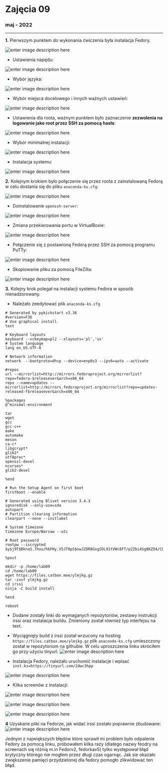 
# Zajęcia 09
### maj - 2022 
---
**1.** Pierwszym punktem do wykonania ćwiczenia była instalacja Fedory.

![enter image description here](https://github.com/InzynieriaOprogramowaniaAGH/MDO2022_S/blob/AW400107/INO/GCL02/AW400107/Lab09/instalacjaFedora.PNG?raw=true)

 - Ustawienia napędu:

![enter image description here](https://github.com/InzynieriaOprogramowaniaAGH/MDO2022_S/blob/AW400107/INO/GCL02/AW400107/Lab09/instalacjaFedora2.PNG?raw=true)

 - Wybór języka:

![enter image description here](https://github.com/InzynieriaOprogramowaniaAGH/MDO2022_S/blob/AW400107/INO/GCL02/AW400107/Lab09/instalacjaFedora3.PNG?raw=true)

 - Wybór miejsca docelowego i innych ważnych ustawień:

![enter image description here](https://github.com/InzynieriaOprogramowaniaAGH/MDO2022_S/blob/AW400107/INO/GCL02/AW400107/Lab09/instalacjaFedora4.PNG?raw=true)

 - Ustawienia dla roota, ważnym punktem było zaznaczenie **zezwolenia na logowanie jako root przez SSH za pomocą hasła**: 

![enter image description here](https://github.com/InzynieriaOprogramowaniaAGH/MDO2022_S/blob/AW400107/INO/GCL02/AW400107/Lab09/instalacjaFedora5.PNG?raw=true)

 - Wybór minimalnej instalacji:

![enter image description here](https://github.com/InzynieriaOprogramowaniaAGH/MDO2022_S/blob/AW400107/INO/GCL02/AW400107/Lab09/instalacjaFedora6.PNG?raw=true)

 - Instalacja systemu:

![enter image description here](https://github.com/InzynieriaOprogramowaniaAGH/MDO2022_S/blob/AW400107/INO/GCL02/AW400107/Lab09/instalacjaFedora7.PNG?raw=true)

**2.** Kolejnym krokiem było połączenie się przez roota z zainstalowaną Fedorą w celu dostania się do pliku `anaconda-ks.cfg`:

![enter image description here](https://github.com/InzynieriaOprogramowaniaAGH/MDO2022_S/blob/AW400107/INO/GCL02/AW400107/Lab09/8.PNG?raw=true)

 - Doinstalowanie `openssh-server`:

![enter image description here](https://github.com/InzynieriaOprogramowaniaAGH/MDO2022_S/blob/AW400107/INO/GCL02/AW400107/Lab09/9.PNG?raw=true)

 - Zmiana przekierowania portu w VirtualBoxie:

![enter image description here](https://github.com/InzynieriaOprogramowaniaAGH/MDO2022_S/blob/AW400107/INO/GCL02/AW400107/Lab09/10.PNG?raw=true)

 - Połączenie się z postawioną Fedorą przez SSH za pomocą programu PuTTy:
 
 ![enter image description here](https://github.com/InzynieriaOprogramowaniaAGH/MDO2022_S/blob/AW400107/INO/GCL02/AW400107/Lab09/11.PNG?raw=true)
 
 - Skopiowanie pliku za pomocą FileZilla: 
 
 ![enter image description here](https://github.com/InzynieriaOprogramowaniaAGH/MDO2022_S/blob/AW400107/INO/GCL02/AW400107/Lab09/12.PNG?raw=true)

**3.** Kolejny krok polegał na instalacji systemu Fedora w sposób nienadzorowany.

 - Należało zeedytować plik `anaconda-ks.cfg` 
 ````# Generated by Anaconda 36.16.2
# Generated by pykickstart v3.36
#version=F36
# Use graphical install
text

# Keyboard layouts
keyboard --vckeymap=pl2 --xlayouts='pl','us'
# System language
lang en_US.UTF-8

# Network information
network  --bootproto=dhcp --device=enp0s3 --ipv6=auto --activate

#repos
url --mirrorlist=http://mirrors.fedoraproject.org/mirrorlist?repo=fedora-$releasever&arch=x86_64
repo --name=updates --mirrorlist=http://mirrors.fedoraproject.org/mirrorlist?repo=updates-released-f$releasever&arch=x86_64

%packages
@^minimal-environment

tar
wget
gcc
gcc-c++
make
automake
meson
ca-c*
libgcrypt*
glib2*
utf8proc*
openssl-devel
ncurses*
glib2-devel

%end

# Run the Setup Agent on first boot
firstboot --enable

# Generated using Blivet version 3.4.3
ignoredisk --only-use=sda
autopart
# Partition clearing information
clearpart --none --initlabel

# System timezone
timezone Europe/Warsaw --utc

# Root password
rootpw --iscrypted $y$j9T$BknaS.7hou/hbFHy.V5JT0pS$nwJZDR8GxgSOL91tVWc8FT/p2Zbi4Sg8KZO4/COz.Y0

%post

mkdir -p /home/lab09
cd /home/lab09
wget https://files.catbox.moe/ylmjkg.gz
tar -zxvf ylmjkg.gz
cd irssi
ninja -C build install
  
%end
  
reboot
````

 - Dodane zostały linki do wymaganych repozytoriów, zestawy instrukcji irssi oraz instalacja buildu. Zmieniony został również typ interfejsu na text.
 
 
 - Wyciągnięty build z irssi został wrzucony na hosting `https://files.catbox.moe/ylmjkg.gz` plik `anaconda-ks.cfg` umieszczony został w repozytorium na githubie. W celu uproszczenia linku skróciłem go przy użyciu tinyurl.
 ![enter image description here](https://github.com/InzynieriaOprogramowaniaAGH/MDO2022_S/blob/AW400107/INO/GCL02/AW400107/Lab09/15.PNG?raw=true)
 - Instalacja Fedory, należało uruchomić instalacje i wpisać `inst.ks=https://tinyurl.com/24wc3hpp`
 
 ![enter image description here](https://github.com/InzynieriaOprogramowaniaAGH/MDO2022_S/blob/AW400107/INO/GCL02/AW400107/Lab09/FEDORAinstall.PNG?raw=true)
 
 - Kilka screenów z instalacji:


 ![enter image description here](https://github.com/InzynieriaOprogramowaniaAGH/MDO2022_S/blob/AW400107/INO/GCL02/AW400107/Lab09/17.PNG?raw=true)

![enter image description here](https://github.com/InzynieriaOprogramowaniaAGH/MDO2022_S/blob/AW400107/INO/GCL02/AW400107/Lab09/18.PNG?raw=true)


![enter image description here](https://github.com/InzynieriaOprogramowaniaAGH/MDO2022_S/blob/AW400107/INO/GCL02/AW400107/Lab09/19.PNG?raw=true)

**4** Uzyskane pliki na Fedorze, jak widać irssi zostało poprawnie zbudowane:
![enter image description here](https://github.com/InzynieriaOprogramowaniaAGH/MDO2022_S/blob/AW400107/INO/GCL02/AW400107/Lab09/20.PNG?raw=true)

Jednym z największych błędów które sprawił mi problem było odpalenie Fedory za pomocą linku, próbowałem kilka razy (dlatego nazwy feodry na screenach się różnią m.in Fedorv2, fedorkav5) tylko występował błąd krytyczny którego nie mogłem przez długi czas ogarnąc. Jak sie okazało zwiększenie pamięci przydzielonej dla fedory pomogło zlikwidować ten błąd.